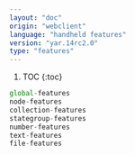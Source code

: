 ```yaml
---
layout: "doc"
origin: "webclient"
language: "handheld features"
version: "yar.14rc2.0"
type: "features"
---
```


1. TOC
{:toc}

```js
global-features
node-features
collection-features
stategroup-features
number-features
text-features
file-features
```
